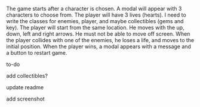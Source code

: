 The game starts after a character is chosen. A modal will appear with 3 characters to choose from.
The player will have 3 lives (hearts).
I need to write the classes for enemies, player, and maybe collectibles (gems and key).
The player will start from the same location. He moves with the up, down, left and right arrows. He must not be able to move off screen.
When the player collides with one of the enemies, he loses a life, and moves to the initial position.
When the player wins, a modal appears with a message and a button to restart game.

to-do

add collectibles?

update readme

add screenshot